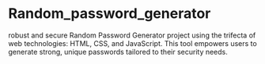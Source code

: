# Random_password_generator

robust and secure Random Password Generator project using the trifecta of web technologies: HTML, CSS, and JavaScript. This tool empowers users to generate strong, unique passwords tailored to their security needs.
